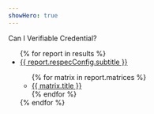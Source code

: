 ```yaml
---
showHero: true
---
```


Can I Verifiable Credential?

<ul>
{% for report in results %}
  <li><a href="/reports/{{ report.respecConfig.shortName | slugify }}">{{ report.respecConfig.subtitle }}</a></li>
  <ul>
  {% for matrix in report.matrices %}
    <li><a href="/reports/{{ report.respecConfig.shortName | slugify }}/suites/{{ matrix.title | slugify }}">{{ matrix.title }}</a></li>
  {% endfor %}
  </ul>
{% endfor %}
</ul>
